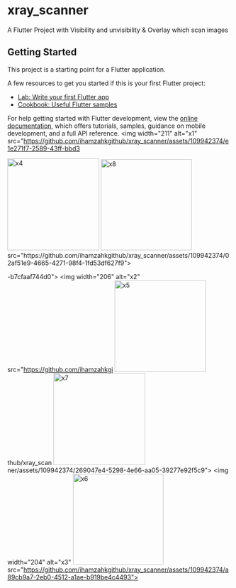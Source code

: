 # xray_scanner

A Flutter Project with Visibility and unvisibility & Overlay which scan images 

## Getting Started

This project is a starting point for a Flutter application.

A few resources to get you started if this is your first Flutter project:

- [Lab: Write your first Flutter app](https://docs.flutter.dev/get-started/codelab)
- [Cookbook: Useful Flutter samples](https://docs.flutter.dev/cookbook)

For help getting started with Flutter development, view the
[online documentation](https://docs.flutter.dev/), which offers tutorials,
samples, guidance on mobile development, and a full API reference.
<img width="211" alt="x1" src="https://github.com/ihamzahkgithub/xray_scanner/assets/109942374/e1e271f7-2589-43ff-bbd3

<img width="207" alt="x4" src="https://github.com/ihamzahkgithub/xray_scanner/assets/109942374/4737c6d2-5322-4fe1-907f-fc24c539b0a4">
<img width="205" alt="x8"
 
<img width="207" alt="x9" src="https://github.com/ihamzahkgithub/xray_scanner/assets/109942374/ef4c6aa2-1525-4814-bb0e-cdff1d3f015a">
 src="https://github.com/ihamzahkgithub/xray_scanner/assets/109942374/02af51e9-4665-4271-98f4-1fd53df627f9">

-b7cfaaf744d0">
<img width="206" alt="x2" src="https://github.com/ihamzahkgi
<img width="206" alt="x5" src="https://github.com/ihamzahkgithub/xray_scanner/assets/109942374/3850465e-d5cf-4d01-9caa-9984f34eba0b">
thub/xray_scan
<img width="207" alt="x7" src="https://github.com/ihamzahkgithub/xray_scanner/assets/109942374/f4bd18c6-6834-4e79-a1fb-ac38d0ae92ed">
ner/assets/109942374/269047e4-5298-4e66-aa05-39277e92f5c9">
<img width="204" alt="x3"
<img width="204" alt="x6" src="https://github.com/ihamzahkgithub/xray_scanner/assets/109942374/600fbb0b-5c3a-4829-bd90-09602163bfd6">
 src="https://github.com/ihamzahkgithub/xray_scanner/assets/109942374/a89cb9a7-2eb0-4512-a1ae-b919be4c4493">
